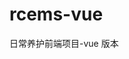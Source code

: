 # rcems-vue

日常养护前端项目-vue 版本

<!--通用模板-->
<template>
  <div class=""></div>
</template>

<script>
// 这里可以导入其他文件（比如：组件，工具js，第三方插件js，json文件，图片文件等等）
// 例如：import 《组件名称》 from '《组件路径》';
import { ElMessage, ElMessageBox } from "element-plus"; //状态提示
import { useStore } from "vuex";  //引入状态管理
import {
  watchEffect,
  watch,
  computed,
  toRefs,
  ref,
  reactive,
  onBeforeMount,
  onMounted,
  onBeforeUpdate,
  onUpdated,
  onBeforeUnmount,
  onUnmounted,
  onActivated,
} from "vue";

export default {
// import引入的组件需要注入到对象中才能使用
  components: {},
  setup(props, context) {

    //methods方法集合
    const methods = {};

    //data数据定义及初始化
    const data = reactive({});

    onBeforeMount(() => {
      // 生命周期 - 挂载之前
    });
    onMounted(() => {
      // 生命周期 - 挂载完成（可以访问DOM元素）
    });
    onBeforeUpdate(() => {
      // 生命周期 - 更新之前
    });
    onUpdated(() => {
      // 生命周期 - 更新之后
    });
    onBeforeUnmount(() => {
      // 生命周期 - 销毁之前
    });
    onUnmounted(() => {
      // 生命周期 - 销毁完成
    });
    onActivated(() => {
      // 如果页面有keep-alive缓存功能，这个函数会触发
    });

    // 将数据及方法return出去才能挂载使用
    return {
      ...methods,
      ...toRefs(data),
    };
  }
}
</script>
<style lang="less" scoped></style>
<!--通用模板-->

<script>
  //setup是生命周期（beforeCreate创建之前、created创建完成）之间的一个状态
  //setup里面所有的(computed的数据、methods中方法及响应式的数据)*必须*都要return出去才能使用
  setup(props, context) {
    //ref、reactive用来定义响应式数据：
    //ref：主要用于基本类型的响应,也可以是引用数据类型。ref如果要修改他的值话只能使用.value进行修改
    const text = ref(0) || ref({ a: 1, b: 2 });
    //reactive：主要用于引用类型的响应。如果使用reactive必须使用toRefs()进行结构，转成简单数据类型才能使用
    const text = reactive({ a: 1, b: 2 });

    const store = useStore(); //使用vuex仓库
    const oSelectWrap = ref(null); //获取dom元素,必须return出去
    store.dispatch("方法名"); //派遣actions中的方法
    store.commit("方法名"); //提交mutations中的方法

   //computed计算属性的使用:主要是用来监听vuex状态管理中的数据变化、也可以监听data中的数据，但只能监听单个数据
    const paramsByTypeId = computed(() => {
      return store.state.paramsByTypeId;
    });

    //watch的使用方法:可以监听父组件向子组件传递的数据、也可以监听路由变化
    /*监控data中的数据变化
      具备一定的惰性 lazy
      参数可以拿到当前值和原始
      可以侦听多个数据的变化，用一个侦听器承载
    */
    watch(
      () => {
        return data.count;
      },
      (newVal, oldVal) => {
        console.log(newVal + ":===" + oldVal);
      },
      {
        immediate: true, //第一次就会执行回调
        deep: true, //深度监视
      }
    );

    /*立即执行，没有惰性 immediate
    不需要传递你要侦听的内容，自动会感知代码依赖，不需要传递很多参数，只要传递一个回调函数
    watchEffect 不能获取之前数据的值
    */
    watchEffect(() => {
      console.log(data.count);
    });

    //手动停止侦听:
	  const xx=watch(...);
    xx.stop();

    //这两个生命周期主要用来调试的:
    onRenderTracked(({ key, target, type }) => {
      // 跟踪虚拟DOM重新渲染时调用,钩子接收debugger event作为参数,此事件告诉你哪个操作跟踪了组件以及该操作的目标对象和键。
      // type:set/get操作
      // key:追踪的键
      // target:重新渲染后的键
    });
    onRenderTriggered(({ key, target, type }) => {
      // 当虚拟DOM重新渲染被触发时调用,和renderTracked类似,接收debugger event作为参数,
      // 此事件告诉你是什么操作触发了重新渲染,以及该操作的目标对象和键。
    });

    // 父传(子||孙)  provide 、inject
    provide("ulImg", data.ulImg);  //提供方
    const ulImg = inject("ulImg");  //使用方

    return {
      ...methods,
      ...toRefs(data), //toRefs:将复杂数据类型转为简单数据类型
      oSelectWrap,
      paramsByTypeId,
    };
  }
</script>
<style>
  /* :deep(.el-upload--picture-card)   穿透设置样式  */
</style>
